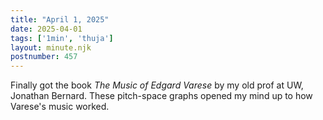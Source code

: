 ```yaml
---
title: "April 1, 2025"
date: 2025-04-01
tags: ['1min', 'thuja']
layout: minute.njk
postnumber: 457
---
```

Finally got the book *The Music of Edgard Varese* by my old prof at UW, Jonathan Bernard. These pitch-space graphs opened my mind up to how Varese's music worked. 